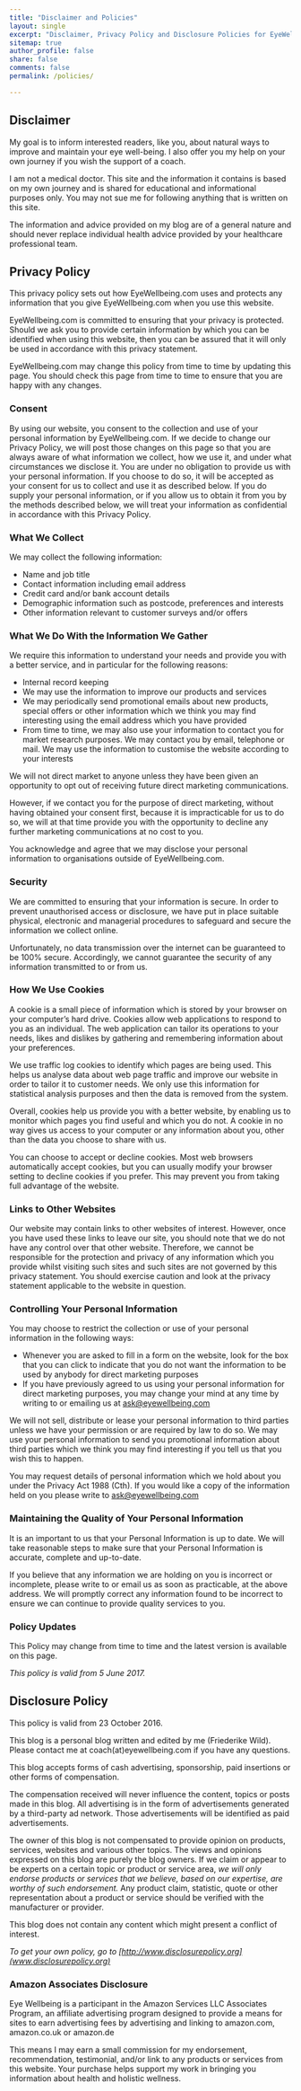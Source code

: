 ```yaml
---
title: "Disclaimer and Policies"
layout: single
excerpt: "Disclaimer, Privacy Policy and Disclosure Policies for EyeWellbeing.com"
sitemap: true
author_profile: false
share: false
comments: false
permalink: /policies/

---
```




## Disclaimer

My goal is to inform interested readers, like you, about natural ways to improve and maintain your eye well-being. I also offer you my help on your own journey if you wish the support of a coach. 

I am not a medical doctor. This site and the information it contains is based on my own journey and is shared for educational and informational purposes only. You may not sue me for following anything that is written on this site. 

The information and advice provided on my blog are of a general nature and should never replace individual health advice provided by your healthcare professional team.



## Privacy Policy

This privacy policy sets out how EyeWellbeing.com uses and protects any information that you give EyeWellbeing.com when you use this website.

EyeWellbeing.com is committed to ensuring that your privacy is protected. Should we ask you to provide certain information by which you can be identified when using this website, then you can be assured that it will only be used in accordance with this privacy statement.

EyeWellbeing.com may change this policy from time to time by updating this page. You should check this page from time to time to ensure that you are happy with any changes.


### Consent

By using our website, you consent to the collection and use of your personal information by EyeWellbeing.com. If we decide to change our Privacy Policy, we will post those changes on this page so that you are always aware of what information we collect, how we use it, and under what circumstances we disclose it. You are under no obligation to provide us with your personal information. If you choose to do so, it will be accepted as your consent for us to collect and use it as described below. If you do supply your personal information, or if you allow us to obtain it from you by the methods described below, we will treat your information as confidential in accordance with this Privacy Policy.



### What We Collect

We may collect the following information:

* Name and job title
* Contact information including email address
* Credit card and/or bank account details
* Demographic information such as postcode, preferences and interests
* Other information relevant to customer surveys and/or offers


### What We Do With the Information We Gather

We require this information to understand your needs and provide you with a better service, and in particular for the following reasons:

* Internal record keeping
* We may use the information to improve our products and services
* We may periodically send promotional emails about new products, special offers or other information which we think you may find interesting using the email address which you have provided
* From time to time, we may also use your information to contact you for market research purposes. We may contact you by email, telephone or mail. We may use the information to customise the website according to your interests

We will not direct market to anyone unless they have been given an opportunity to opt out of receiving future direct marketing communications.

However, if we contact you for the purpose of direct marketing, without having obtained your consent first, because it is impracticable for us to do so, we will at that time provide you with the opportunity to decline any further marketing communications at no cost to you.

You acknowledge and agree that we may disclose your personal information to organisations outside of EyeWellbeing.com.


### Security

We are committed to ensuring that your information is secure. In order to prevent unauthorised access or disclosure, we have put in place suitable physical, electronic and managerial procedures to safeguard and secure the information we collect online.

Unfortunately, no data transmission over the internet can be guaranteed to be 100% secure. Accordingly, we cannot guarantee the security of any information transmitted to or from us.


### How We Use Cookies

A cookie is a small piece of information which is stored by your browser on your computer’s hard drive. Cookies allow web applications to respond to you as an individual. The web application can tailor its operations to your needs, likes and dislikes by gathering and remembering information about your preferences.

We use traffic log cookies to identify which pages are being used. This helps us analyse data about web page traffic and improve our website in order to tailor it to customer needs. We only use this information for statistical analysis purposes and then the data is removed from the system.

Overall, cookies help us provide you with a better website, by enabling us to monitor which pages you find useful and which you do not. A cookie in no way gives us access to your computer or any information about you, other than the data you choose to share with us.

You can choose to accept or decline cookies. Most web browsers automatically accept cookies, but you can usually modify your browser setting to decline cookies if you prefer. This may prevent you from taking full advantage of the website.


### Links to Other Websites

Our website may contain links to other websites of interest. However, once you have used these links to leave our site, you should note that we do not have any control over that other website. Therefore, we cannot be responsible for the protection and privacy of any information which you provide whilst visiting such sites and such sites are not governed by this privacy statement. You should exercise caution and look at the privacy statement applicable to the website in question.


### Controlling Your Personal Information

You may choose to restrict the collection or use of your personal information in the following ways:

* Whenever you are asked to fill in a form on the website, look for the box that you can click to indicate that you do not want the information to be used by anybody for direct marketing purposes
* If you have previously agreed to us using your personal information for direct marketing purposes, you may change your mind at any time by writing to or emailing us at ask@eyewellbeing.com

We will not sell, distribute or lease your personal information to third parties unless we have your permission or are required by law to do so. We may use your personal information to send you promotional information about third parties which we think you may find interesting if you tell us that you wish this to happen.


You may request details of personal information which we hold about you under the Privacy Act 1988 (Cth). If you would like a copy of the information held on you please write to ask@eyewellbeing.com


### Maintaining the Quality of Your Personal Information

It is an important to us that your Personal Information is up to date. We  will  take reasonable steps to make sure that your Personal Information is accurate, complete and up-to-date. 

If you believe that any information we are holding on you is incorrect or incomplete, please write to or email us as soon as practicable, at the above address. We will promptly correct any information found to be incorrect to ensure we can continue to provide quality services to you.


### Policy Updates

This Policy may change from time to time and the latest version is available on this page.

*This policy is valid from 5 June 2017.*



## Disclosure Policy

This policy is valid from 23 October 2016.

This blog is a personal blog written and edited by me (Friederike Wild). Please contact me at coach(at)eyewellbeing.com if you have any questions.

This blog accepts forms of cash advertising, sponsorship, paid insertions or other forms of compensation.

The compensation received will never influence the content, topics or posts made in this blog. All advertising is in the form of advertisements generated by a third-party ad network. Those advertisements will be identified as paid advertisements.

The owner of this blog is not compensated to provide opinion on products, services, websites and various other topics. The views and opinions expressed on this blog are purely the blog owners. If we claim or appear to be experts on a certain topic or product or service area, *we will only endorse products or services that we believe, based on our expertise, are worthy of such endorsement.* Any product claim, statistic, quote or other representation about a product or service should be verified with the manufacturer or provider.

This blog does not contain any content which might present a conflict of interest.

*To get your own policy, go to [http://www.disclosurepolicy.org](www.disclosurepolicy.org)*


### Amazon Associates Disclosure

Eye Wellbeing is a participant in the Amazon Services LLC Associates Program, an affiliate advertising program designed to provide a means for sites to earn advertising fees by advertising and linking to amazon.com, amazon.co.uk or amazon.de

This means I may earn a small commission for my endorsement, recommendation, testimonial, and/or link to any products or services from this website. Your purchase helps support my work in bringing you information about health and holistic wellness.


